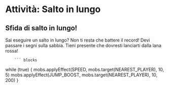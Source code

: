 # Attività: Salto in lungo

## Sfida di salto in lungo!

Sai eseguire un salto in lungo? Non ti resta che battere il record! Devi passare i segni sulla sabbia. Tieni presente che dovresti lanciarti dalla lana rossa!


        ``` blocks
while (true) {
mobs.applyEffect(SPEED, mobs.target(NEAREST_PLAYER), 10, 5)
mobs.applyEffect(JUMP_BOOST, mobs.target(NEAREST_PLAYER), 10, 200)
}



```
